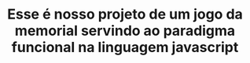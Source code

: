 <h1 align="center">
    Esse é nosso projeto de um jogo da memorial servindo ao paradigma funcional na linguagem javascript
</h1>
